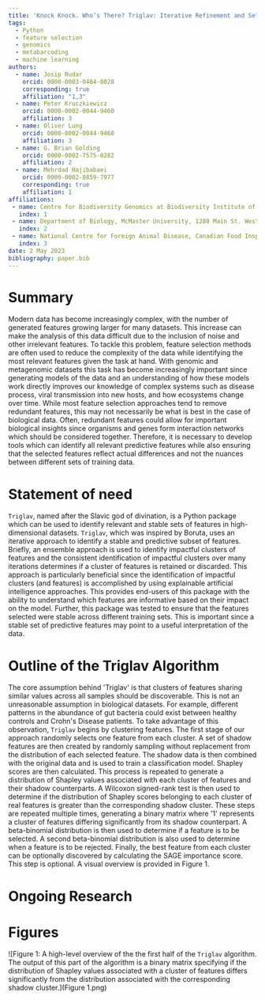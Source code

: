 ```yaml
---
title: 'Knock Knock. Who’s There? Triglav: Iterative Refinement and Selection of Stable Features Using Shapley Scores'
tags:
  - Python
  - feature selection
  - genomics
  - metabarcoding
  - machine learning
authors:
  - name: Josip Rudar
    orcid: 0000-0003-0484-8028
    corresponding: true
    affiliation: "1,3"
  - name: Peter Kruczkiewicz
    orcid: 0000-0002-0044-9460
    affiliation: 3
  - name: Oliver Lung
    orcid: 0000-0002-0044-9460
    affiliation: 3
  - name: G. Brian Golding
    orcid: 0000-0002-7575-0282
    affiliation: 2
  - name: Mehrdad Hajibabaei
    orcid: 0000-0002-8859-7977
    corresponding: true
    affiliation: 1
affiliations:
 - name: Centre for Biodiversity Genomics at Biodiversity Institute of Ontario and Department of Integrative Biology, University of Guelph, 50 Stone Road East, Guelph, ON, N1G 2W1, Canada
   index: 1
 - name: Department of Biology, McMaster University, 1280 Main St. West, Hamilton, ON, L8S 4K1, Canada
   index: 2
 - name: National Centre for Foreign Animal Disease, Canadian Food Inspection Agency, Winnipeg, Manitoba, Canada
   index: 3
date: 2 May 2023
bibliography: paper.bib
---
```


# Summary

Modern data has become increasingly complex, with the number of generated features growing larger for many datasets. This increase can make the analysis of this data difficult due to the inclusion of noise and other irrelevant features. To tackle this problem, feature selection methods are often used to reduce the complexity of the data while identifying the most relevant features given the task at hand. With genomic and metagenomic datasets this task has become increasingly important since generating models of the data and an understanding of how these models work directly improves our knowledge of complex systems such as disease process, viral transmission into new hosts, and how ecosystems change over time. While most feature selection approaches tend to remove redundant features, this may not necessarily be what is best in the case of biological data. Often, redundant features could allow for important biological insights since organisms and genes form interaction networks which should be considered together. Therefore, it is necessary to develop tools which can identify all relevant predictive features while also ensuring that the selected features reflect actual differences and not the nuances between different sets of training data.


# Statement of need

`Triglav`, named after the Slavic god of divination, is a Python package which can be used to identify relevant and stable sets of features in high-dimensional datasets. `Triglav`, which was inspired by Boruta, uses an iterative approach to identify a stable and predictive subset of features. Briefly, an ensemble approach is used to identify impactful clusters of features and the consistent identification of impactful clusters over many iterations determines if a cluster of features is retained or discarded. This approach is particularly beneficial since the identification of impactful clusters (and features) is accomplished by using explainable artificial intelligence approaches. This provides end-users of this package with the ability to understand which features are informative based on their impact on the model. Further, this package was tested to ensure that the features selected were stable across different training sets. This is important since a stable set of predictive features may point to a useful interpretation of the data.

# Outline of the Triglav Algorithm

The core assumption behind 'Triglav' is that clusters of features sharing similar values across all samples should be discoverable. This is not an unreasonable assumption in biological datasets. For example, different patterns in the abundance of gut bacteria could exist between healthy controls and
Crohn's Disease patients. To take advantage of this observation, `Triglav` begins by clustering features. The first stage of our approach randomly selects one feature from each cluster. A set of shadow features are then created by randomly sampling without replacement from the distribution of each selected feature. The
shadow data is then combined with the original data and is used to train a classification model. Shapley scores are then calculated. This process is repeated to generate a distribution of Shapley values associated with each cluster of features and their shadow counterparts. A Wilcoxon signed-rank test is then used to determine if the distribution of Shapley scores belonging to each cluster of real features is greater than the corresponding shadow cluster. These steps are repeated multiple times, generating a binary matrix where '1' represents a cluster of features differing significantly from its shadow counterpart. A beta-binomial distribution is then used to determine if a feature is to be selected. A second beta-binomial distribution is also used to determine when a feature is to be rejected. Finally, the best feature from each cluster can be optionally discovered by calculating the SAGE importance score. This step is optional. A visual overview is provided in Figure 1.

# Ongoing Research

# Figures

![Figure 1: A high-level overview of the the first half of the `Triglav` algorithm. The output of this part of the algorithm is a binary matrix specifying if the distribution of Shapley values associated with a cluster of features differs significantly from the distribution associated with the corresponding shadow cluster.](Figure 1.png)
